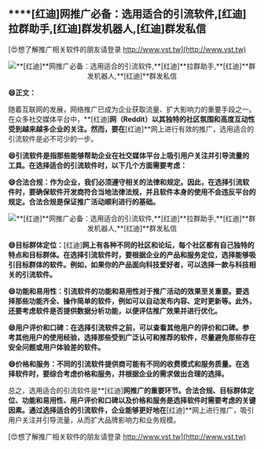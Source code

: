 ## ****[红迪]**网推广必备：选用适合的引流软件,**[红迪]**拉群助手,**[红迪]**群发机器人,**[红迪]**群发私信**

[😍想了解推广相关软件的朋友请登录 http://www.vst.tw](http://www.vst.tw)

 <center><img src="https://vst.tw/MP4/tuiguang/png/1.png" alt="**[红迪]**网推广必备：选用适合的引流软件,**[红迪]**拉群助手,**[红迪]**群发机器人,**[红迪]**群发私信"></center>

**😄正文：**

随着互联网的发展，网络推广已成为企业获取流量、扩大影响力的重要手段之一。在众多社交媒体平台中，**[红迪]**网（Reddit）以其独特的社区氛围和高度互动性受到越来越多企业的关注。然而，要在**[红迪]**网上进行有效的推广，选用适合的引流软件是必不可少的一步。

**😄引流软件是指那些能够帮助企业在社交媒体平台上吸引用户关注并引导流量的工具。在选择适合的引流软件时，以下几个方面需要考虑：**

**😄合法合规：作为企业，我们必须遵守相关的法律和规定。因此，在选择引流软件时，要确保软件开发商符合当地法律法规，并且软件本身的使用不会违反平台的规定。合法合规是保证推广活动顺利进行的基础。**

 <center><img src="https://vst.tw/MP4/tuiguang/png/8.png" alt="**[红迪]**网推广必备：选用适合的引流软件,**[红迪]**拉群助手,**[红迪]**群发机器人,**[红迪]**群发私信"></center>

**😄目标群体定位：**[红迪]**网上有各种不同的社区和论坛，每个社区都有自己独特的特点和目标群体。在选择引流软件时，要根据企业的产品和服务定位，选择能够吸引目标群体的软件。例如，如果你的产品面向科技爱好者，可以选择一款与科技相关的引流软件。**

**😄功能和易用性：引流软件的功能和易用性对于推广活动的效果至关重要。要选择那些功能齐全、操作简单的软件，例如可以自动发布内容、定时更新等。此外，还要考虑软件是否提供数据分析功能，以便评估推广效果并进行优化。**

**😄用户评价和口碑：在选择引流软件之前，可以查看其他用户的评价和口碑。参考其他用户的使用经验，选择那些受到广泛认可和推荐的软件，尽量避免那些存在安全问题或用户体验差的软件。**

**😄价格和服务：不同的引流软件提供商可能有不同的收费模式和服务质量。在选择软件时，要综合考虑价格和服务，并根据企业的需求做出合理的选择。**

总之，选用适合的引流软件是**[红迪]**网推广的重要环节。合法合规、目标群体定位、功能和易用性、用户评价和口碑以及价格和服务是选择软件时需要考虑的关键因素。通过选择适合的引流软件，企业能够更好地在**[红迪]**网上进行推广，吸引用户关注并引导流量，从而扩大品牌影响力和业务规模。

[😍想了解推广相关软件的朋友请登录 http://www.vst.tw](http://www.vst.tw)



